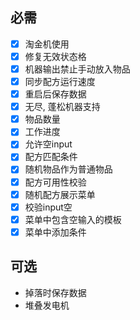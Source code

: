 ## 必需

- [x] 淘金机使用
- [x] 修复无效状态格
- [x] 机器输出禁止手动放入物品
- [x] 同步配方运行速度
- [x] 重启后保存数据
- [x] 无尽, 蓬松机器支持
- [x] 物品数量
- [x] 工作进度
- [x] 允许空input
- [x] 配方匹配条件
- [x] 随机物品作为普通物品
- [x] 配方可用性校验
- [x] 随机配方展示菜单
- [x] 校验input空
- [x] 菜单中包含空输入的模板
- [x] 菜单中添加条件

## 可选

- 掉落时保存数据
- 堆叠发电机